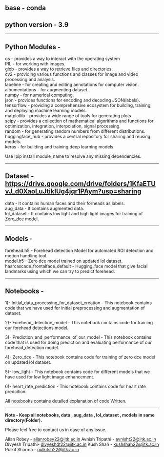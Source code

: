 ## base - conda
## python version - 3.9 
*****************************************************************************************************************************************
## Python Modules -

os - provides a way to interact with the operating system <br>
PIL - for working with images. <br>
glob - provides a way to retrieve files and directories. <br>
cv2 - providing various functions and classes for image and video processing and analysis. <br>
labelme - for creating and editing annotations for computer vision. <br>
albumentations - for augmenting dataset. <br>
numpy -  for numerical computing. <br>
json - provides functions for encoding and decoding JSON(labels). <br>
tensorflow - providing a comprehensive ecosystem for building, training, and deploying machine learning models. <br>
matplotlib - provides a wide range of tools for generating plots <br>
scipy - provides a collection of mathematical algorithms and functions for optimization, integration, interpolation, signal processing. <br>
random - for generating random numbers from different distributions. <br>
huggingface_hub - provides a central repository for sharing and reusing models. <br>
keras - for building and training deep learning models.<br>


Use !pip install module_name to resolve any missing dependencies.

*****************************************************************************************************************************************

## Dataset - https://drive.google.com/drive/folders/1KfaETUvJ_d0XaoLuJtikIUg4jqr1PAym?usp=sharing  <br>
data - It contains human faces and their forheads as labels. <br>
aug_data - It contains augmented data. <br>
lol_dataset - It contains low light and high light images for training of Zero_dce model. <br>

*****************************************************************************************************************************************

## Models - 

forehead.h5 - Forehead detection Model for automated ROI detection and motion handling tool. <br>
model.h5 - Zero dce model trained on updated lol dataset. <br>
haarcascade_frontalface_default - Hugging_face model that give facial landmarks using which we can try to predict forehead. <br>

*****************************************************************************************************************************************

## Notebooks - 


1)- Initial_data_processing_for_dataset_creation - This notebook contains code that we have used for initial preprocessing and augmentation of dataset.

2)- Forehead_detection_model - This notebook contains code for training our forehead detections model.

3)- Prediction_and_performance_of_our_model - This notebook contains code that is used for doing prediction and evaluating performance of our forehead_detection model.

4)- Zero_dce - This notebook contains code for training of zero dce model on updated lol dataset.

5)- low_light - This notebook contains code for different models that we have used for low light image enhancement.

6)- heart_rate_prediction - This notebook contains code for heart rate predcition.


All notebooks contains detailed explanation of code Written.

***********************************************************************************************************************************************************

**Note - Keep all notebooks, data , aug_data , lol_dataset , models in same directory(Folder).**

Please feel free to contact us in case of any issue.

Allan Robey - allanrobey22@iitk.ac.in
Avnish Tripathi - avnisht22@iitk.ac.in
Divyesh Tripathi- divyeshdt22@iitk.ac.in
Kush Shah - kushshah22@iitk.ac.in
Pulkit Sharma - pulkitsh22@iitk.ac.in

